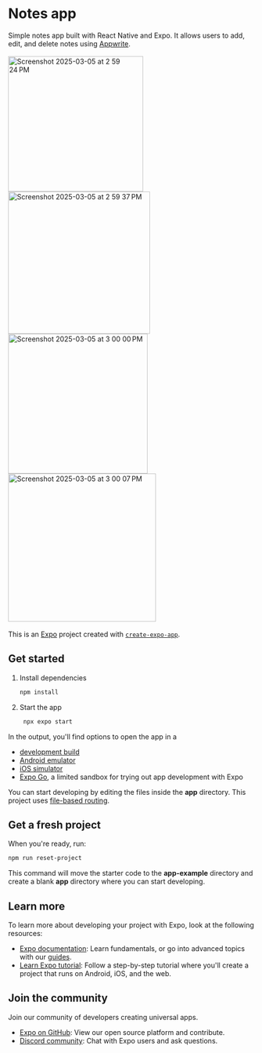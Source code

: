 # Notes app

Simple notes app built with React Native and Expo. It allows users to add, edit, and delete notes using [Appwrite](https://appwrite.io/).  
<br>
<img width="276" alt="Screenshot 2025-03-05 at 2 59 24 PM" src="https://github.com/user-attachments/assets/0894f95e-31d8-4711-859d-c5a8e670d106" />
<img width="290" alt="Screenshot 2025-03-05 at 2 59 37 PM" src="https://github.com/user-attachments/assets/a96d7018-df39-4af7-896a-134c5aeab033" />
<img width="285" alt="Screenshot 2025-03-05 at 3 00 00 PM" src="https://github.com/user-attachments/assets/1e3d46a0-48ce-41f0-bcc6-a2d852aa3e50" />
<img width="302" alt="Screenshot 2025-03-05 at 3 00 07 PM" src="https://github.com/user-attachments/assets/6b53548b-12a3-429b-a95e-fc083464b747" />  
<br>
This is an [Expo](https://expo.dev) project created with [`create-expo-app`](https://www.npmjs.com/package/create-expo-app).

## Get started

1. Install dependencies

   ```bash
   npm install
   ```

2. Start the app

   ```bash
    npx expo start
   ```

In the output, you'll find options to open the app in a

- [development build](https://docs.expo.dev/develop/development-builds/introduction/)
- [Android emulator](https://docs.expo.dev/workflow/android-studio-emulator/)
- [iOS simulator](https://docs.expo.dev/workflow/ios-simulator/)
- [Expo Go](https://expo.dev/go), a limited sandbox for trying out app development with Expo

You can start developing by editing the files inside the **app** directory. This project uses [file-based routing](https://docs.expo.dev/router/introduction).

## Get a fresh project

When you're ready, run:

```bash
npm run reset-project
```

This command will move the starter code to the **app-example** directory and create a blank **app** directory where you can start developing.

## Learn more

To learn more about developing your project with Expo, look at the following resources:

- [Expo documentation](https://docs.expo.dev/): Learn fundamentals, or go into advanced topics with our [guides](https://docs.expo.dev/guides).
- [Learn Expo tutorial](https://docs.expo.dev/tutorial/introduction/): Follow a step-by-step tutorial where you'll create a project that runs on Android, iOS, and the web.

## Join the community

Join our community of developers creating universal apps.

- [Expo on GitHub](https://github.com/expo/expo): View our open source platform and contribute.
- [Discord community](https://chat.expo.dev): Chat with Expo users and ask questions.
